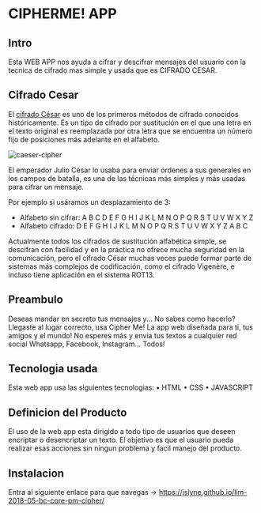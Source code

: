# CIPHERME! APP

## Intro
Esta WEB APP nos ayuda a cifrar y descifrar mensajes del usuario con la tecnica
de cifrado mas simple y usada que es CIFRADO CESAR.

## Cifrado Cesar
El [cifrado César](https://en.wikipedia.org/wiki/Caesar_cipher) es uno de los
primeros métodos de cifrado conocidos históricamente. Es un tipo de cifrado por
sustitución en el que una letra en el texto original es reemplazada por otra
letra que se encuentra un número fijo de posiciones más adelante en el alfabeto.

![caeser-cipher](https://upload.wikimedia.org/wikipedia/commons/thumb/2/2b/Caesar3.svg/2000px-Caesar3.svg.png)

El emperador Julio César lo usaba para enviar órdenes a sus generales en los
campos de batalla, es una de las técnicas más simples y más usadas para cifrar
un mensaje.

Por ejemplo si usáramos un desplazamiento de 3:

* Alfabeto sin cifrar: A B C D E F G H I J K L M N O P Q R S T U V W X Y Z
* Alfabeto cifrado: D E F G H I J K L M N O P Q R S T U V W X Y Z A B C

Actualmente todos los cifrados de sustitución alfabética simple, se descifran
con facilidad y en la práctica no ofrece mucha seguridad en la comunicación,
pero el cifrado César muchas veces puede formar parte de sistemas más complejos
de codificación, como el cifrado Vigenère, e incluso tiene aplicación en el
sistema ROT13.

## Preambulo
Deseas mandar en secreto tus mensajes y... No sabes como hacerlo? Llegaste al lugar
correcto, usa Cipher Me! La app web diseñada para ti, tus amigos y el mundo!
No esperes más y envia tus textos a cualquier red social Whatsapp, Facebook, Instagram...
Todos!

## Tecnologia usada
Esta web app usa las siguientes tecnologias:
• HTML
• CSS
• JAVASCRIPT

## Definicion del Producto
El uso de la web app esta dirigido a todo tipo de usuarios que deseen encriptar
o desencriptar un texto.
El objetivo es que el usuario pueda realizar esas acciones sin ningun problema y facil
manejo del producto.

## Instalacion
Entra al siguiente enlace para que navegas -> https://jslyne.github.io/lim-2018-05-bc-core-pm-cipher/